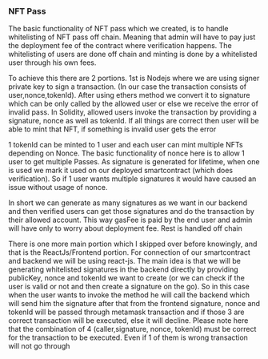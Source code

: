 ### NFT Pass

The basic functionality of NFT pass which we created, is to handle whitelisting of NFT pass off chain. Meaning that admin will have to pay just the deployment fee of the contract where verification happens. The whitelisting of users are done off chain and minting is done by a whitelisted user through his own fees. 

To achieve this there are 2 portions. 1st is Nodejs where we are using signer private key to sign a transaction. (In our case the transaction consists of user,nonce,tokenId). After using ethers method we convert it to signature which can be only called by the allowed user or else we receive the error of invalid pass. In Solidity, allowed users invoke the transaction by providing a signature, nonce as well as tokenId. If all things are correct then user will be able to mint that NFT, if something is invalid user gets the error

1 tokenId can be minted to 1 user and each user can mint multiple NFTs depending on Nonce. The basic functionality of nonce here is to allow 1 user to get multiple Passes. As signature is generated for lifetime, when one is used we mark it used on our deployed smartcontract (which does verification). So if 1 user wants multiple signatures it would have caused an issue without usage of  nonce.

In short we can generate as many signatures as we want in our backend and then verified users can get those signatures and do the transaction by their allowed account. This way gasFee is paid by the end user and admin will have only to worry about deployment fee. Rest is handled off chain

There is one more main portion which I skipped over before knowingly, and that is the ReactJs/Frontend portion. For connection of our smartcontract and backend we will be using react-js. The main idea is that we will be generating whitelisted signatures in the backend directly by providing publicKey, nonce and tokenId we want to create (or we can check if the user is valid or not and then create a signature on the go). So in this case when the user wants to invoke the method he will call the backend which will send him the signature after that from the frontend signature, nonce and tokenId will be passed through metamask transaction and if those 3 are correct transaction will be executed, else it will decline. Please note here that the combination of 4 (caller,signature, nonce, tokenId) must be correct for the transaction to be executed. Even if 1 of them is wrong transaction will not go through
